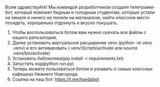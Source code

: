 Всем здравствуйте!
Мы командой разработчиков создали телеграмм-бот, который поможет бедным и голодным студентам, которые устали на линале и ничего не поняли на матанализе, найти классное место посидеть, хорошенько отдохнуть и вкусно покушать.
1. Чтобы воспользоваться ботом вам нужно скачать все файлы с нашего репозитория.
2. Далее установить виртуальное расширение venv (python -m venv .venv) и его активировать (.venv\Scripts\activate или source .venv/bin/activate)
3. Установить библиотеки(pip install -r requirements.txt)
4. Запустить код(python run.py)
5. Теперь можете пользоваться ботом и  узнавать о самых классных кафешках Нижнего Новгорода.
6. Ссылка на наш бот: https://t.me/hsedabot
